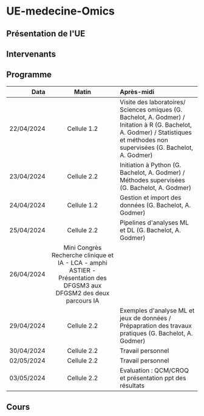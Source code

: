 # UE-medecine-Omics

## Présentation de l'UE

## Intervenants 

## Programme

Data | Matin | Après-midi 
 ---: | :---: | :--- 
22/04/2024| Cellule 1.2 |Visite des laboratoires/ Sciences omiques (G. Bachelot, A. Godmer) / Initation à R (G. Bachelot, A. Godmer) / Statistiques et méthodes non supervisées (G. Bachelot, A. Godmer)
23/04/2024| Cellule 2.2 | Initiation à Python (G. Bachelot, A. Godmer) / Méthodes supervisées (G. Bachelot, A. Godmer)
24/04/2024| Cellule 1.2 | Gestion et import des données (G. Bachelot, A. Godmer)
25/04/2024| Cellule 2.2 | Pipelines d'analyses ML et DL (G. Bachelot, A. Godmer)
26/04/2024| Mini Congrès Recherche clinique et IA - LCA - amphi ASTIER - Présentation des DFGSM3 aux DFGSM2 des deux parcours IA |
29/04/2024| Cellule 2.2 | Exemples d'analyse ML et jeux de données / Prépapration des travaux pratiques (G. Bachelot, A. Godmer)
30/04/2024| Cellule 2.2 | Travail personnel 
02/05/2024| Cellule 2.2 | Travail personnel
03/05/2024| Cellule 2.2 | Evaluation : QCM/CROQ et présentation ppt des résultats

## Cours
